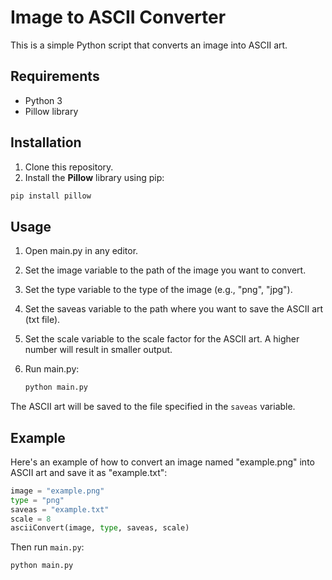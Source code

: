 # Image to ASCII Converter

This is a simple Python script that converts an image into ASCII art.

## Requirements

- Python 3
- Pillow library

## Installation

1. Clone this repository.
2. Install the **Pillow** library using pip:

```bash
pip install pillow
```

## Usage

1.  Open main.py in any editor.
2.  Set the image variable to the path of the image you want to convert.
3.  Set the type variable to the type of the image (e.g., "png", "jpg").
4.  Set the saveas variable to the path where you want to save the ASCII art (txt file).
5.  Set the scale variable to the scale factor for the ASCII art. A higher number will result in smaller output.
6.  Run main.py:

    ```bash
    python main.py
    ```

The ASCII art will be saved to the file specified in the `saveas` variable.

## Example

Here's an example of how to convert an image named "example.png" into ASCII art and save it as "example.txt":

```python
image = "example.png"
type = "png"
saveas = "example.txt"
scale = 8
asciiConvert(image, type, saveas, scale)
```

Then run `main.py`:

```bash
python main.py
```
